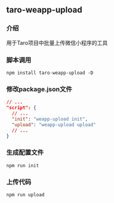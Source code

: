 ## taro-weapp-upload

### 介绍
用于Taro项目中批量上传微信小程序的工具

### 脚本调用
```
npm install taro-weapp-upload -D
```
### 修改package.json文件
```json
// ...
"script": {
  // ...
  "init": "weapp-upload init",
  "upload": "weapp-upload upload"
  // ...
}
```

### 生成配置文件
```
npm run init
```

### 上传代码
```
npm run upload
```